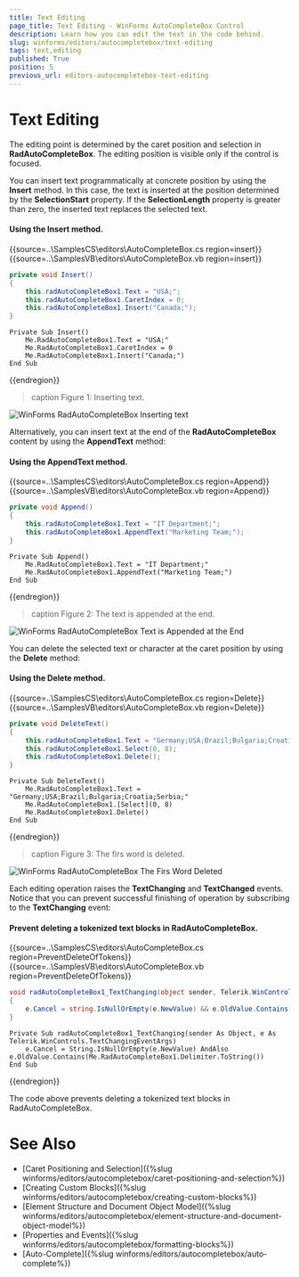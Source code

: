 ```yaml
---
title: Text Editing
page_title: Text Editing - WinForms AutoCompleteBox Control
description: Learn how you can edit the text in the code behind.
slug: winforms/editors/autocompletebox/text-editing
tags: text,editing
published: True
position: 5
previous_url: editors-autocompletebox-text-editing
---
```


# Text Editing

The editing point is determined by the caret position and selection in __RadAutoCompleteBox__. The editing position is visible only if the control is focused.
        

You can insert text programmatically at concrete position by using the __Insert__ method. In this case, the text is inserted at the position determined by the __SelectionStart__ property. If the __SelectionLength__ property is greater than zero, the inserted text replaces the selected text. 

#### Using the Insert method.

{{source=..\SamplesCS\editors\AutoCompleteBox.cs region=insert}} 
{{source=..\SamplesVB\editors\AutoCompleteBox.vb region=insert}} 

````C#
private void Insert()
{
    this.radAutoCompleteBox1.Text = "USA;";
    this.radAutoCompleteBox1.CaretIndex = 0;
    this.radAutoCompleteBox1.Insert("Canada;");
}

````
````VB.NET
Private Sub Insert()
    Me.RadAutoCompleteBox1.Text = "USA;"
    Me.RadAutoCompleteBox1.CaretIndex = 0
    Me.RadAutoCompleteBox1.Insert("Canada;")
End Sub

````

{{endregion}} 
 
>caption Figure 1: Inserting text.

![WinForms RadAutoCompleteBox Inserting text](images/editors-autocompletebox-text-editing001.png)

Alternatively, you can insert text at the end of the __RadAutoCompleteBox__ content by using the __AppendText__ method: 

#### Using the AppendText method. 

{{source=..\SamplesCS\editors\AutoCompleteBox.cs region=Append}} 
{{source=..\SamplesVB\editors\AutoCompleteBox.vb region=Append}} 

````C#
private void Append()
{
    this.radAutoCompleteBox1.Text = "IT Department;";
    this.radAutoCompleteBox1.AppendText("Marketing Team;");
}

````
````VB.NET
Private Sub Append()
    Me.RadAutoCompleteBox1.Text = "IT Department;"
    Me.RadAutoCompleteBox1.AppendText("Marketing Team;")
End Sub

````

{{endregion}} 
 
>caption Figure 2: The text is appended at the end.

![WinForms RadAutoCompleteBox Text is Appended at the End](images/editors-autocompletebox-text-editing002.png)

You can delete the selected text or character at the caret position by using the __Delete__ method: 

#### Using the Delete method.

{{source=..\SamplesCS\editors\AutoCompleteBox.cs region=Delete}} 
{{source=..\SamplesVB\editors\AutoCompleteBox.vb region=Delete}} 

````C#
private void DeleteText()
{
    this.radAutoCompleteBox1.Text = "Germany;USA;Brazil;Bulgaria;Croatia;Serbia;";
    this.radAutoCompleteBox1.Select(0, 8);
    this.radAutoCompleteBox1.Delete();
}

````
````VB.NET
Private Sub DeleteText()
    Me.RadAutoCompleteBox1.Text = "Germany;USA;Brazil;Bulgaria;Croatia;Serbia;"
    Me.RadAutoCompleteBox1.[Select](0, 8)
    Me.RadAutoCompleteBox1.Delete()
End Sub

````

{{endregion}} 
 
>caption Figure 3: The firs word is deleted. 

![WinForms RadAutoCompleteBox The Firs Word Deleted](images/editors-autocompletebox-text-editing003.png)

Each editing operation raises the __TextChanging__ and __TextChanged__ events. Notice that you can prevent successful finishing of operation by subscribing to the __TextChanging__ event: 

#### Prevent deleting a tokenized text blocks in RadAutoCompleteBox.

{{source=..\SamplesCS\editors\AutoCompleteBox.cs region=PreventDeleteOfTokens}} 
{{source=..\SamplesVB\editors\AutoCompleteBox.vb region=PreventDeleteOfTokens}} 

````C#
void radAutoCompleteBox1_TextChanging(object sender, Telerik.WinControls.TextChangingEventArgs e)
{
    e.Cancel = string.IsNullOrEmpty(e.NewValue) && e.OldValue.Contains(this.radAutoCompleteBox1.Delimiter.ToString());
}

````
````VB.NET
Private Sub radAutoCompleteBox1_TextChanging(sender As Object, e As Telerik.WinControls.TextChangingEventArgs)
    e.Cancel = String.IsNullOrEmpty(e.NewValue) AndAlso e.OldValue.Contains(Me.RadAutoCompleteBox1.Delimiter.ToString())
End Sub

````

{{endregion}}  

The code above prevents deleting a tokenized text blocks in RadAutoCompleteBox.


# See Also

* [Caret Positioning and Selection]({%slug winforms/editors/autocompletebox/caret-positioning-and-selection%})
* [Creating Custom Blocks]({%slug winforms/editors/autocompletebox/creating-custom-blocks%})
* [Element Structure and Document Object Model]({%slug winforms/editors/autocompletebox/element-structure-and-document-object-model%})
* [Properties and Events]({%slug winforms/editors/autocompletebox/formatting-blocks%})
* [Auto-Complete]({%slug winforms/editors/autocompletebox/auto-complete%})
